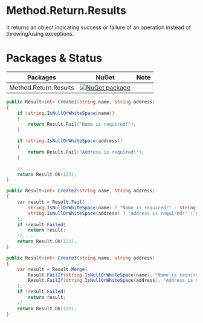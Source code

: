 # Method.Return.Results 
 
It returns an object indicating success or failure of an operation instead of throwing/using exceptions.

# Packages & Status

| Packages                         | NuGet                                                                                                                                               |Note|
| -------------------------------- | --------------------------------------------------------------------------------------------------------------------------------------------------- |---|
| Method.Return.Results         | [![NuGet package](https://buildstats.info/nuget/Method.Return.Results )](https://www.nuget.org/packages/Method.Return.Results )             

```csharp
public Result<int> Create1(string name, string address)
{
    if (string.IsNullOrWhiteSpace(name))
    {
        return Result.Fail("Name is required!");
    }

    if (string.IsNullOrWhiteSpace(address))
    {
        return Result.Fail("Address is required!");
    }

    //.....
    return Result.Ok(123);
}

public Result<int> Create2(string name, string address)
{
    var result = Result.Fail(
        string.IsNullOrWhiteSpace(name) ? "Name is required!" : string.Empty,
        string.IsNullOrWhiteSpace(address) ? "Address is required!" : string.Empty
    );
    if (result.Failed)
        return result;
    //.....
    return Result.Ok(123);
}

public Result<int> Create3(string name, string address)
{
    var result = Result.Merge(
        Result.FailIf(string.IsNullOrWhiteSpace(name), "Name is required!"),
        Result.FailIf(string.IsNullOrWhiteSpace(address), "Address is required!")
    );
    if (result.Failed)
        return result;
    //.....
    return Result.Ok(123);
}
```